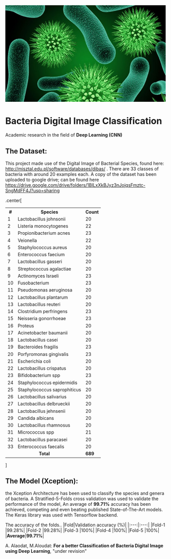 
 <img src="assets/Scientists-Have-Discovered-A-Bacteria-Species-Thats-Feeds-Upon-Electricity-12-640x384.jpg" raw="true" alt="For a better Classification of Bacteria Digital Image using Deep Learning"/>

 
# Bacteria Digital Image Classification

Academic research in the field of **Deep Learning (CNN)**

## The Dataset:

This project made use of the Digital Image of Bacterial Species, found here: http://misztal.edu.pl/software/databases/dibas/ . There are 33 classes of bacteria with around 20 examples each. A copy of the dataset has been uploaded to google drive; can be found here https://drive.google.com/drive/folders/1BlLxXkBJyz3nJojqsFmztc-SngMdFF4J?usp=sharing 

.center[
<table>
  <tr>
    <th>#</th>
    <th>Species</th>
    <th>Count</th>
  </tr>

  <tr>
    <td>1</td>
    <td>Lactobacillus johnsonii</td>
    <td>20</td>
  </tr>

  <tr>
    <td>2</td>
    <td>Listeria monocytogenes</td>
    <td>22</td>
  </tr>

  <tr>
    <td>3</td>
    <td>Propionibacterium acnes</td>
    <td>23</td>
  </tr>

  <tr>
    <td>4</td>
    <td>Veionella</td>
    <td>22</td>
  </tr>

  <tr>
    <td>5</td>
    <td>Staphylococcus aureus</td>
    <td>20</td>
  </tr>

  <tr>
    <td>6</td>
    <td>Enterococcus faecium</td>
    <td>20</td>
  </tr>

  <tr>
    <td>7</td>
    <td>Lactobacillus gasseri</td>
    <td>20</td>
  </tr>

  <tr>
    <td>8</td>
    <td>Streptococcus agalactiae</td>
    <td>20</td>
  </tr>

  <tr>
    <td>9</td>
    <td>Actinomyces Israeli</td>
    <td>23</td>
  </tr>

  <tr>
    <td>10</td>
    <td>Fusobacterium</td>
    <td>23</td>
  </tr>

  <tr>
    <td>11</td>
    <td>Pseudomonas aeruginosa</td>
    <td>20</td>
  </tr>

  <tr>
    <td>12</td>
    <td>Lactobacillus plantarum</td>
    <td>20</td>
  </tr>

  <tr>
    <td>13</td>
    <td>Lactobacillus reuteri</td>
    <td>20</td>
  </tr>

  <tr>
    <td>14</td>
    <td>Clostridium perfringens</td>
    <td>23</td>
  </tr>

  <tr>
    <td>15</td>
    <td>Neisseria gonorrhoeae</td>
    <td>23</td>
  </tr>

  <tr>
    <td>16</td>
    <td>Proteus</td>
    <td>20</td>
  </tr>

  <tr>
    <td>17</td>
    <td>Acinetobacter baumanii</td>
    <td>20</td>
  </tr>

  <tr>
    <td>18</td>
    <td>Lactobacillus casei</td>
    <td>20</td>
  </tr>

  <tr>
    <td>19</td>
    <td>Bacteroides fragilis</td>
    <td>23</td>
  </tr>

  <tr>
    <td>20</td>
    <td>Porfyromonas gingivalis</td>
    <td>23</td>
  </tr>

  <tr>
    <td>21</td>
    <td>Escherichia coli</td>
    <td>20</td>
  </tr>

  <tr>
    <td>22</td>
    <td>Lactobacillus crispatus</td>
    <td>20</td>
  </tr>

  <tr>
    <td>23</td>
    <td>Bifidobacterium spp</td>
    <td>23</td>
  </tr>

  <tr>
    <td>24</td>
    <td>Staphylococcus epidermidis</td>
    <td>20</td>
  </tr>

  <tr>
    <td>25</td>
    <td>Staphylococcus saprophiticus</td>
    <td>20</td>
  </tr>

  <tr>
    <td>26</td>
    <td>Lactobacillus salivarius</td>
    <td>20</td>
  </tr>

  <tr>
    <td>27</td>
    <td>Lactobacillus delbrueckii</td>
    <td>20</td>
  </tr>

  <tr>
    <td>28</td>
    <td>Lactobacillus jehnsenii</td>
    <td>20</td>
  </tr>

  <tr>
    <td>29</td>
    <td>Candida albicans</td>
    <td>20</td>
  </tr>

  <tr>
    <td>30</td>
    <td>Lactobacillus rhamnosus</td>
    <td>20</td>
  </tr>

  <tr>
    <td>31</td>
    <td>Micrococcus spp</td>
    <td>21</td>
  </tr>

  <tr>
    <td>32</td>
    <td>Lactobacillus paracasei</td>
    <td>20</td>
  </tr>

  <tr>
    <td>33</td>
    <td>Enterococcus faecalis</td>
    <td>20</td>
  </tr>

  <tr>
    <td colspan="2" style="text-align:center"><b>Total</b></td>
    <td><b>689</b></td>
  </tr>
</table>
 ]
 
## The Model (Xception):
the Xception Architecture has been used to classify the species and genera of bacteria. A Stratified-5-Folds cross validation was used to validate the performance of the model, An average of **99.71%** accuracy has been achieved, competing and even beating published State-of-The-Art models. The Keras library was used with Tensorflow backend.

The accuracy of the folds..
|Fold|Validation accuracy (%)|
|:---:|:---:|
|Fold-1 |99.28%|
|Fold-2 |99.28%|
|Fold-3 |100%|
|Fold-4 |100%|
|Fold-5 |100%|
|**Average**|**99.71%**|

A. Alaodat, M.Aloudat: **For a better Classification of Bacteria Digital Image using Deep Learning**, "under revision"
